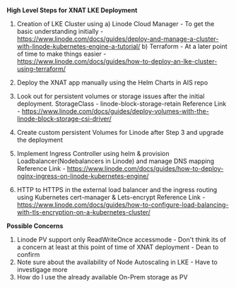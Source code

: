 **High Level Steps for XNAT LKE Deployment**

1. Creation of LKE Cluster using
         a) Linode Cloud Manager - To get the basic understanding initially - https://www.linode.com/docs/guides/deploy-and-manage-a-cluster-with-linode-kubernetes-engine-a-tutorial/
         b) Terraform - At a later point of time to make things easier - https://www.linode.com/docs/guides/how-to-deploy-an-lke-cluster-using-terraform/

2. Deploy the XNAT app manually using the Helm Charts in AIS repo

3. Look out for persistent volumes or storage issues after the initial deployment.
         StorageClass - linode-block-storage-retain
         Reference Link - https://www.linode.com/docs/guides/deploy-volumes-with-the-linode-block-storage-csi-driver/

4. Create custom persistent Volumes for Linode after Step 3 and upgrade the deployment

5. Implement Ingress Controller using helm & provision Loadbalancer(Nodebalancers in Linode) and manage DNS mapping
         Reference Link - https://www.linode.com/docs/guides/how-to-deploy-nginx-ingress-on-linode-kubernetes-engine/
         
6. HTTP to HTTPS in the external load balancer and the ingress routing using Kubernetes cert-manager & Lets-encrypt
         Reference Link - https://www.linode.com/docs/guides/how-to-configure-load-balancing-with-tls-encryption-on-a-kubernetes-cluster/
         

**Possible Concerns**

1. Linode PV support only ReadWriteOnce accessmode - Don't think its of a concern at least at this point of time of XNAT deployment - Dean to confirm
2. Note sure about the availability of Node Autoscaling in LKE - Have to investigage more
3. How do I use the already available On-Prem storage as PV 
